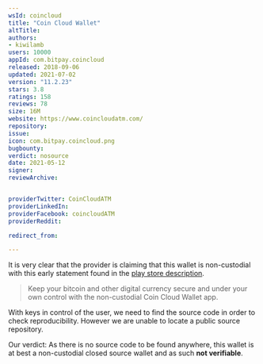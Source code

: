 ```yaml
---
wsId: coincloud
title: "Coin Cloud Wallet"
altTitle: 
authors:
- kiwilamb
users: 10000
appId: com.bitpay.coincloud
released: 2018-09-06
updated: 2021-07-02
version: "11.2.23"
stars: 3.8
ratings: 158
reviews: 78
size: 16M
website: https://www.coincloudatm.com/
repository: 
issue: 
icon: com.bitpay.coincloud.png
bugbounty: 
verdict: nosource
date: 2021-05-12
signer: 
reviewArchive:


providerTwitter: CoinCloudATM
providerLinkedIn: 
providerFacebook: coincloudATM
providerReddit: 

redirect_from:

---
```



It is very clear that the provider is claiming that this wallet is non-custodial with this early statement found in the [play store description](https://play.google.com/store/apps/details?id=com.bitpay.coincloud).

> Keep your bitcoin and other digital currency secure and under your own control with the non-custodial Coin Cloud Wallet app.

With keys in control of the user, we need to find the source code in order to check reproducibility. However we are unable to locate a public source repository.

Our verdict: As there is no source code to be found anywhere, this wallet is at best a non-custodial closed source wallet and as such **not verifiable**.

